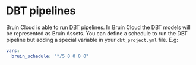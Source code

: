 # DBT pipelines

Bruin Cloud is able to run [DBT](https://www.getdbt.com/) pipelines. In Bruin Cloud the DBT models will be represented as Bruin Assets.
You can define a schedule to run the DBT pipeline but adding a special variable in your `dbt_project.yml` file. E.g:

```yaml
vars:
  bruin_schedule: "*/5 0 0 0 0"
```
